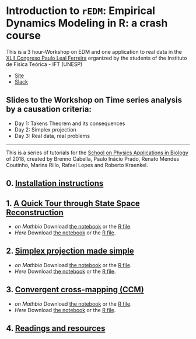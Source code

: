 # Introduction to `rEDM`: Empirical Dynamics Modeling in R: a crash course

This is a 3 hour-Workshop on EDM and one application to real data in the
[XLII Congreso Paulo Leal Ferreira]() organized by the students of the Instituto
de Física Teórica - IFT (UNESP)
  * [Site](http://professores.ift.unesp.br/congressoPauloLealFerreira/)
  * [Slack](https://xliiicplf.slack.com/)

## Slides to the Workshop on Time series analysis by a causation criteria:

  - Day 1: Takens Theorem and its consequences
  - Day 2: Simplex projection
  - Day 3: Real data, real problems

-----

This is a series of tutorials for the [School on Physics Applications in
Biology](http://www.ictp-saifr.org/?page_id=15616) of 2018, created by
Brenno Cabella, Paulo Inácio Prado, Renato Mendes Coutinho, Marina
Rillo, Rafael Lopes and Roberto
Kraenkel.

## 0\. [Installation instructions](install.md)

## 1\. [A Quick Tour through State Space Reconstruction](Hands-on_Takens.html)

  - *on Mathbio* Download [the
    notebook](https://raw.githubusercontent.com/mathbio/edmTutorials/master/takens/Hands-on%20Takens.Rmd)
    or the [R
    file](https://raw.githubusercontent.com/mathbio/edmTutorials/master/takens/Hands-on%20Takens.R).
  - *Here* Download [the
    notebook](https://raw.githubusercontent.com/rafalopespx/WorkshopEDM/main/edmTutorials/takens/Hands-on%20Takens.Rmd)
    or the [R
    file](https://raw.githubusercontent.com/rafalopespx/WorkshopEDM/main/edmTutorials/takens/Hands-on%20Takens.R).

## 2\. [Simplex projection made simple](simplex.html)

  - *on Mathbio* Download [the
    notebook](https://raw.githubusercontent.com/mathbio/edmTutorials/master/simplex/simplex.Rmd)
    or the [R
    file](https://raw.githubusercontent.com/mathbio/edmTutorials/master/simplex/simplex.R).
  - *Here* Download [the
    notebook](https://raw.githubusercontent.com/rafalopespx/WorkshopEDM/main/edmTutorials/simplex/simplex.Rmd)
    or the [R
    file](https://raw.githubusercontent.com/rafalopespx/WorkshopEDM/main/edmTutorials/simplex/simplex.R).

## 3\. [Convergent cross-mapping (CCM)](ccm.html)

  - *on Mathbio* Download [the
    notebook](https://raw.githubusercontent.com/mathbio/edmTutorials/master/ccm/ccm.Rmd)
    or the [R
    file](https://raw.githubusercontent.com/mathbio/edmTutorials/master/ccm/ccm.R).
  - *Here* Download [the
    notebook](https://raw.githubusercontent.com/mathbio/rafalopespx/WorkshopEDM/main/edmTutorials/ccm/ccm.Rmd)
    or the [R
    file](https://raw.githubusercontent.com/mathbio/rafalopespx/WorkshopEDM/main/edmTutorials/ccm/ccm.R).

## 4\. [Readings and resources](reading_and_resources.html)
